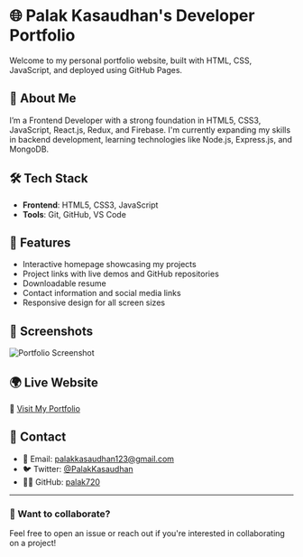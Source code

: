 # 🌐 Palak Kasaudhan's Developer Portfolio

Welcome to my personal portfolio website, built with HTML, CSS, JavaScript, and deployed using GitHub Pages.

## 🚀 About Me

I’m a Frontend Developer with a strong foundation in HTML5, CSS3, JavaScript, React.js, Redux, and Firebase. I'm currently expanding my skills in backend development, learning technologies like Node.js, Express.js, and MongoDB.

## 🛠️ Tech Stack

- **Frontend**: HTML5, CSS3, JavaScript
- **Tools**: Git, GitHub, VS Code

## 🧩 Features

- Interactive homepage showcasing my projects
- Project links with live demos and GitHub repositories
- Downloadable resume
- Contact information and social media links
- Responsive design for all screen sizes

## 📸 Screenshots

![Portfolio Screenshot](https://via.placeholder.com/800x400.png?text=Add+a+Screenshot+Here)

## 🌍 Live Website

🔗 [Visit My Portfolio](https://palak720.github.io/Portfolio/)

## 📩 Contact

- 📧 Email: [palakkasaudhan123@gmail.com](mailto:palakkasaudhan123@gmail.com)
- 🐦 Twitter: [@PalakKasaudhan](https://x.com/PalakKasaudhan)
- 🧑‍💻 GitHub: [palak720](https://github.com/palak720)

---

### 📌 Want to collaborate?

Feel free to open an issue or reach out if you're interested in collaborating on a project!
